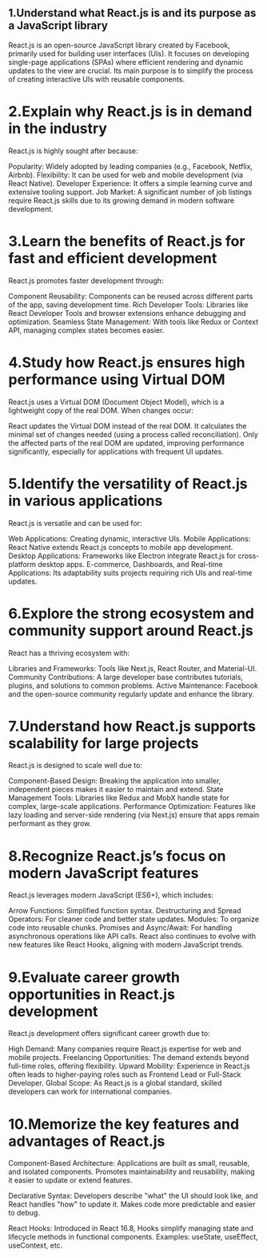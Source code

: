 ## 1.Understand what React.js is and its purpose as a JavaScript library
React.js is an open-source JavaScript library created by Facebook, primarily used for building user interfaces (UIs). It focuses on developing single-page applications (SPAs) where efficient rendering and dynamic updates to the view are crucial. Its main purpose is to simplify the process of creating interactive UIs with reusable components.

# 2.Explain why React.js is in demand in the industry
React.js is highly sought after because:

Popularity: Widely adopted by leading companies (e.g., Facebook, Netflix, Airbnb).
Flexibility: It can be used for web and mobile development (via React Native).
Developer Experience: It offers a simple learning curve and extensive tooling support.
Job Market: A significant number of job listings require React.js skills due to its growing demand in modern software development.

# 3.Learn the benefits of React.js for fast and efficient development
React.js promotes faster development through:

Component Reusability: Components can be reused across different parts of the app, saving development time.
Rich Developer Tools: Libraries like React Developer Tools and browser extensions enhance debugging and optimization.
Seamless State Management: With tools like Redux or Context API, managing complex states becomes easier.

# 4.Study how React.js ensures high performance using Virtual DOM
React.js uses a Virtual DOM (Document Object Model), which is a lightweight copy of the real DOM. When changes occur:

React updates the Virtual DOM instead of the real DOM.
It calculates the minimal set of changes needed (using a process called reconciliation).
Only the affected parts of the real DOM are updated, improving performance significantly, especially for applications with frequent UI updates.

# 5.Identify the versatility of React.js in various applications
React.js is versatile and can be used for:

Web Applications: Creating dynamic, interactive UIs.
Mobile Applications: React Native extends React.js concepts to mobile app development.
Desktop Applications: Frameworks like Electron integrate React.js for cross-platform desktop apps.
E-commerce, Dashboards, and Real-time Applications: Its adaptability suits projects requiring rich UIs and real-time updates.

# 6.Explore the strong ecosystem and community support around React.js
React has a thriving ecosystem with:

Libraries and Frameworks: Tools like Next.js, React Router, and Material-UI.
Community Contributions: A large developer base contributes tutorials, plugins, and solutions to common problems.
Active Maintenance: Facebook and the open-source community regularly update and enhance the library.

# 7.Understand how React.js supports scalability for large projects
React.js is designed to scale well due to:

Component-Based Design: Breaking the application into smaller, independent pieces makes it easier to maintain and extend.
State Management Tools: Libraries like Redux and MobX handle state for complex, large-scale applications.
Performance Optimization: Features like lazy loading and server-side rendering (via Next.js) ensure that apps remain performant as they grow.

# 8.Recognize React.js’s focus on modern JavaScript features
React.js leverages modern JavaScript (ES6+), which includes:

Arrow Functions: Simplified function syntax.
Destructuring and Spread Operators: For cleaner code and better state updates.
Modules: To organize code into reusable chunks.
Promises and Async/Await: For handling asynchronous operations like API calls.
React also continues to evolve with new features like React Hooks, aligning with modern JavaScript trends.

# 9.Evaluate career growth opportunities in React.js development
React.js development offers significant career growth due to:

High Demand: Many companies require React.js expertise for web and mobile projects.
Freelancing Opportunities: The demand extends beyond full-time roles, offering flexibility.
Upward Mobility: Experience in React.js often leads to higher-paying roles such as Frontend Lead or Full-Stack Developer.
Global Scope: As React.js is a global standard, skilled developers can work for international companies.

# 10.Memorize the key features and advantages of React.js

Component-Based Architecture:
Applications are built as small, reusable, and isolated components.
Promotes maintainability and reusability, making it easier to update or extend features.

Declarative Syntax:
Developers describe "what" the UI should look like, and React handles "how" to update it.
Makes code more predictable and easier to debug.

React Hooks:
Introduced in React 16.8, Hooks simplify managing state and lifecycle methods in functional components.
Examples: useState, useEffect, useContext, etc.

